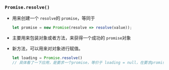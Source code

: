 ### `Promise.resolve()`

- 用来创建一个 `resolve`的 `promise`，等同于
  
  ```js
  let promise = new Promise(resolve => resolve(value));
  ```

- 主要用来包装对象或者方法，来获得一个成功的 `promise`对象

- 新方法，可以用来对对象进行赋值。
  
  ```js
  let loading = Promise.resolve()
  // 具体看了一下应用，是要求一个promise，等价于 loading = null，在要求promise类型下会有用
  ```